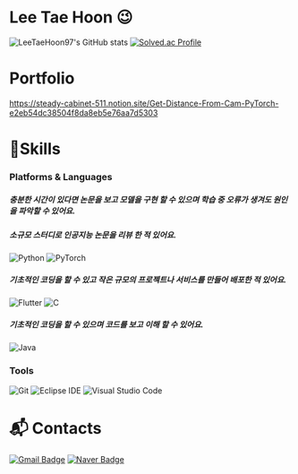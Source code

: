 # Lee Tae Hoon 😉
![LeeTaeHoon97's GitHub stats](https://github-readme-stats.vercel.app/api?username=LeeTaeHoon97&show_icons=true&theme=radical)
[![Solved.ac Profile](http://mazassumnida.wtf/api/v2/generate_badge?boj=alfkaosxogns)](https://solved.ac/profile/alfkaosxogns)

# Portfolio
https://steady-cabinet-511.notion.site/Get-Distance-From-Cam-PyTorch-e2eb54dc38504f8da8eb5e76aa7d5303


# 💪Skills
### Platforms & Languages
##### 충분한 시간이 있다면 논문을 보고 모델을 구현 할 수 있으며 학습 중 오류가 생겨도 원인을 파악할 수 있어요. 
##### 소규모 스터디로 인공지능 논문을 리뷰 한 적 있어요.
##### 
![Python](https://img.shields.io/badge/Python-3776AB.svg?&style=for-the-badge&logo=Python&logoColor=white)
![PyTorch](https://img.shields.io/badge/PyTorch-EE4C2C.svg?&style=for-the-badge&logo=PyTorch&logoColor=white)


##### 기초적인 코딩을 할 수 있고 작은 규모의 프로젝트나 서비스를 만들어 배포한 적 있어요.
![Flutter](https://img.shields.io/badge/Flutter-02569B.svg?&style=for-the-badge&logo=Flutter&logoColor=white)
![C](https://img.shields.io/badge/C/C++-00599C.svg?&style=for-the-badge&logo=C&logoColor=white)
##### 기초적인 코딩을 할 수 있으며 코드를 보고 이해 할 수 있어요.
![Java](https://img.shields.io/badge/Java-007396.svg?&style=for-the-badge&logo=Java&logoColor=white)

### Tools
![Git](https://img.shields.io/badge/Git-F05032.svg?&style=for-the-badge&logo=Git&logoColor=white)
![Eclipse IDE](https://img.shields.io/badge/Eclipse%20IDE-2C2255.svg?&style=for-the-badge&logo=Eclipse%20IDE&logoColor=white)
![Visual Studio Code](https://img.shields.io/badge/Visual%20Studio%20Code-007ACC.svg?&style=for-the-badge&logo=Visual%20Studio%20Code&logoColor=white)


# :mailbox_with_mail: Contacts

[![Gmail Badge](https://img.shields.io/badge/Gmail-d14836?style=flat-square&logo=Gmail&logoColor=white&link=mailto:dlxogns1004@gmail.com)](mailto:dlxogns1004@gmail.com)
[![Naver Badge](https://img.shields.io/badge/Naver-03C75A?style=flat-square&logo=Naver&logoColor=white&link=mailto:dlxogns1004@naver.com)](mailto:dlxogns1004@naver.com)



<!--
**LeeTaeHoon97/LeeTaeHoon97** is a ✨ _special_ ✨ repository because its `README.md` (this file) appears on your GitHub profile.

Here are some ideas to get you started:

- 🔭 I’m currently working on ...
- 🌱 I’m currently learning ...
- 👯 I’m looking to collaborate on ...
- 🤔 I’m looking for help with ...
- 💬 Ask me about ...
- 📫 How to reach me: ...
- 😄 Pronouns: ...
- ⚡ Fun fact: ...
-->
